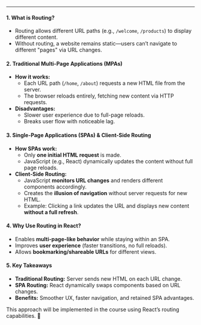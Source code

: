 
---

#### **1. What is Routing?**  
- Routing allows different URL paths (e.g., `/welcome`, `/products`) to display different content.  
- Without routing, a website remains static—users can’t navigate to different "pages" via URL changes.  

#### **2. Traditional Multi-Page Applications (MPAs)**  
- **How it works:**  
  - Each URL path (`/home`, `/about`) requests a new HTML file from the server.  
  - The browser reloads entirely, fetching new content via HTTP requests.  
- **Disadvantages:**  
  - Slower user experience due to full-page reloads.  
  - Breaks user flow with noticeable lag.  

#### **3. Single-Page Applications (SPAs) & Client-Side Routing**  
- **How SPAs work:**  
  - Only **one initial HTML request** is made.  
  - JavaScript (e.g., React) dynamically updates the content without full page reloads.  
- **Client-Side Routing:**  
  - JavaScript **monitors URL changes** and renders different components accordingly.  
  - Creates the **illusion of navigation** without server requests for new HTML.  
  - Example: Clicking a link updates the URL and displays new content **without a full refresh**.  

#### **4. Why Use Routing in React?**  
- Enables **multi-page-like behavior** while staying within an SPA.  
- Improves **user experience** (faster transitions, no full reloads).  
- Allows **bookmarking/shareable URLs** for different views.  

#### **5. Key Takeaways**  
- **Traditional Routing:** Server sends new HTML on each URL change.  
- **SPA Routing:** React dynamically swaps components based on URL changes.  
- **Benefits:** Smoother UX, faster navigation, and retained SPA advantages.  

This approach will be implemented in the course using React’s routing capabilities. 🚀